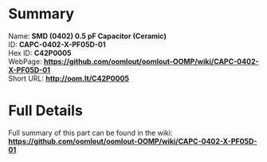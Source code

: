 
Summary
=================
  
Name: __SMD (0402) 0.5 pF Capacitor (Ceramic)__    
ID: __CAPC-0402-X-PF05D-01__   
Hex ID: __C42P0005__   
WebPage: __https://github.com/oomlout/oomlout-OOMP/wiki/CAPC-0402-X-PF05D-01__   
Short URL: __http://oom.lt/C42P0005__   

Full Details
==========================
Full summary of this part can be found in the wiki:   
__https://github.com/oomlout/oomlout-OOMP/wiki/CAPC-0402-X-PF05D-01__    

